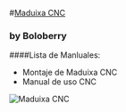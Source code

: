 #[Maduixa CNC](http://www.boloberry.com/82-cnc-maduixa "Maduixa CNC")
### by Boloberry

####Lista de Manluales:
- Montaje de Maduixa CNC
- Manual de uso CNC

![Maduixa CNC](http://www.boloberry.com/323-thickbox_default/fresadora-maduixa-cnc.jpg)
